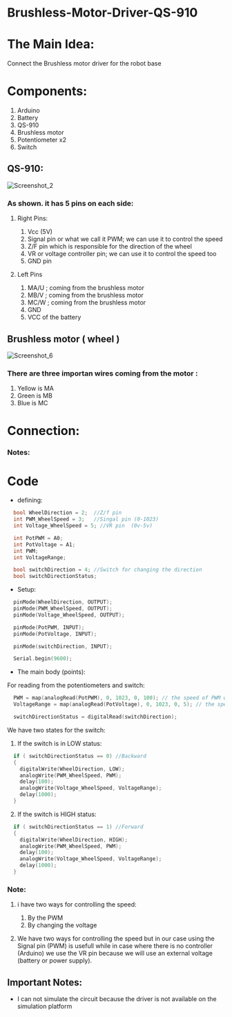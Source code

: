 # Brushless-Motor-Driver-QS-910


# The Main Idea:

Connect the Brushless motor driver for the robot base 

# Components:

1. Arduino
2. Battery
3. QS-910 
4. Brushless motor
5. Potentiometer x2
6. Switch

## QS-910:

![Screenshot_2](https://user-images.githubusercontent.com/85455361/128207243-51a803b3-19b3-4222-bbb5-a3185b148eb0.jpg)


### As shown. it has 5 pins on each side:
1. Right Pins:
    1. Vcc (5V)
    2. Signal pin or what we call it PWM; we can use it to control the speed
    3. Z/F pin which is responsible for the direction of the wheel 
    4. VR or voltage controller pin; we can use it to control the speed too
    5. GND pin

2. Left Pins
    1. MA/U ; coming from the brushless motor
    2. MB/V ; coming from the brushless motor
    3. MC/W ; coming from the brushless motor
    4. GND 
    5. VCC of the battery 

## Brushless motor ( wheel )

![Screenshot_6](https://user-images.githubusercontent.com/85455361/128208710-5a3bd462-0a1d-4b7e-8416-3858e381f8c7.jpg)

### There are three importan wires coming from the motor :

1. Yellow is MA
2. Green is MB
3. Blue is MC 

# Connection:



### Notes:

# Code 

* defining:
``` c++  
  bool WheelDirection = 2;  //Z/f pin
  int PWM_WheelSpeed = 3;   //Singal pin (0-1023)
  int Voltage_WheelSpeed = 5; //VR pin  (0v-5v)

  int PotPWM = A0;
  int PotVoltage = A1;
  int PWM;
  int VoltageRange;

  bool switchDirection = 4; //Switch for changing the direction
  bool switchDirectionStatus;

``` 


* Setup:

``` c++
  pinMode(WheelDirection, OUTPUT);
  pinMode(PWM_WheelSpeed, OUTPUT);
  pinMode(Voltage_WheelSpeed, OUTPUT);

  pinMode(PotPWM, INPUT);
  pinMode(PotVoltage, INPUT);

  pinMode(switchDirection, INPUT);

  Serial.begin(9600);
```

* The main body (points):
  
For reading from the potentiometers and switch:
``` c++
  PWM = map(analogRead(PotPWM), 0, 1023, 0, 100); // the speed of PWM would be from (0-100)
  VoltageRange = map(analogRead(PotVoltage), 0, 1023, 0, 5); // the speed of VoltageRange would be from (0v-5v)

  switchDirectionStatus = digitalRead(switchDirection);
```
We have two states for the switch: 

1. If the switch is in LOW status:
``` c++
  if ( switchDirectionStatus == 0) //Backward
  {
    digitalWrite(WheelDirection, LOW);
    analogWrite(PWM_WheelSpeed, PWM);
    delay(100);
    analogWrite(Voltage_WheelSpeed, VoltageRange);
    delay(1000);
  }
```
2. If the switch is HIGH status: 
``` c++
  if ( switchDirectionStatus == 1) //Forward
  {
    digitalWrite(WheelDirection, HIGH);
    analogWrite(PWM_WheelSpeed, PWM);
    delay(100);
    analogWrite(Voltage_WheelSpeed, VoltageRange);
    delay(1000);
  }

``` 
### Note:

1. i have two ways for controlling the speed:
    1. By the PWM 
    2. By changing the voltage

2. We have two ways for controlling the speed but in our case using the Signal pin (PWM) is usefull while in case where there is no controller (Arduino) we use the VR pin because we will use an external voltage (battery or power supply).

## Important Notes:
* I can not simulate the circuit because the driver is not available on the simulation platform
